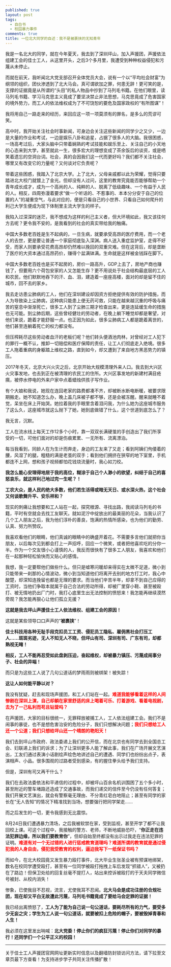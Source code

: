 ```yaml
---
published: true
layout: post
tags:
  - 自白书
  - 校园暴力事件
comments: true
title: 一位北大同学的自述：我不是被裹挟的无知青年
---
```


我是一名北大的同学，就在今年夏天，我去到了深圳坪山，加入声援团，声援依法组建工会的佳士工人，从这里开头，之后3个多月里，我遭受到种种权益侵犯和污蔑从未停止。

而就在前天，我听闻北大党支部召开全体党员大会，说有一个以“平均社会财富”为纲领的组织，团伙渗透到了北大马会。真可谓欲加之罪，何患无辞！更可笑的是，支撑的证据竟是从所谓的“头目”的私人物品中抄到了马列毛书籍。在他们眼里，读马列毛书籍、学习马克思主义竟成了要坚决禁止非法思想，马克思竟成了危害国家的境外势力，而工人的依法维权成为了不可饶恕的要危及国家政权的“有所图谋”！

我将用自己一路走来的经历，来回应这一项一项莫须有的罪名，是多么的荒谬可笑。

高中时，我开始关注社会时事新闻，可身边会关注这些新闻的同学少之又少，一边是大量的作业和考试，一边是娱乐八卦和追星，占据了很多人的大脑。我很困惑，一场高考过后，大家头脑中只带着娴熟的考试技能和娱乐至上、关注自己的小天地的心态来到大学，甚至就此一生，很多宏大的理想变成了茶余饭后的谈资，或是哂笑着遗忘的空洞台词。社会，真的会因我们这一代而更好吗？我们都不关注社会，哪里又有改变它的力量呢？又何谈对它负责呢？

带着这些困惑，我踏入了北京大学。上了北大，父母亲戚都以此为荣耀，觉得只要踏进北大校门就镀上了金光。但却没有人过问，这里的教育究竟能否能够帮助一个青年成长成才，成为一个高尚的人、纯粹的人、脱离了低级趣味、一个有益于人民的人。相反，四周弥漫着要求“做一个听话的、不惹事的、本本分分安于自己的位置的人”的凝重空气，与此对应的，便是只看自己的小世界、只看自己如何爬升的利己大学生便成为现下体制里主流大学生的样子。

我陷入过深深的迷茫，我不想成为这样的利己主义者，但大环境如此，我又该往何方去呢？更令我不安的，是我看到的社会的真实带给我的触痛。

中国大多数老百姓是生不起病的，一旦生病，就要承受高昂的医疗费用，而一个老人的去世，更是要让普通一个家庭彻底坠入深渊。病人送入重症监护室，走得不好受，而家人则要承受花费高昂却仍然难以挽回的双重灾难。但在这背后，却是垄断了医疗的大资本通过高昂药价，赚得个盆满钵满。生命就是这样被金钱踩在脚下。

中国大多数老百姓也是买不起房的，房价一路高升，GDP上去了，房地产商也赚钱了，但要用六个荷包安家的人又怎能生存？更不用说处于社会结构最底层的工人和农民，他们默默地吞下的汗、血、泪，建造着一座座高楼，面对的却是留不住的城市，回不去的家乡。

我去走访患尘肺病的工人，他们在深圳建设却因资方拒绝提供有效的防护措施，而人为导致染上尘肺病，这种病只能患上便无药可救，只能在越来越沉重的呼吸与痛苦的窒息中渐渐死亡，很多工人到了尘肺三期才检查出来，更是连延缓生命的措施也无可能。到尘肺后期，这些曾经健壮的劳动者，在晚上躺下睡觉却都是奢望，对他们来说，跪着才能舒服一点。也正因为如此，很多尘肺病工人都是跪着离世的，他们甚至连躺着死亡的权力都没有。

但压榨耗尽这些劳动者血汗的老板们呢？他们转头便酒池肉林，对曾经对工人犯下的罪行一概不认，推卸一切赔偿和医疗保障的责任，让工人们彻底走入绝境。很多工人拖着重病的身躯踏上维权之路，直到如今，却又遭到了来自地方黑恶势力的镇压。

2017年冬天，北京大兴火灾之后，北京开始大规模清理外来人口。我去到大兴区火灾事发地，也去到正在被清理的农民工的住所。大兴区事发地的新建村满目疮痍，被停水停电的外来户家中点着蜡烛供孩子写作业。

有个大娘和我说，她现在连回老家的路费都凑不齐，却被断水断电断暖，被要求限期搬走。她不知道怎么办，晚上盖几床被子都不够，还是会被冻醒。醒来就睡不着觉，呆坐在床上开始哭。她拉着我的手眼里含着泪问我，为什么她为这座城市服务了这么久，这座城市就这么抛下了她，她到底做错了什么，这个世道到底怎么了？

我无言，沉默。

工人在流水线上每天工作12多个小时，靠一双双长满硬茧的手创造出了我们所享受的一切，可他们面对的却是伤痕累累、一无所有、流离漂泊。

每当我看到，同龄人在为生计而奔走，身边的工友来了又走；看到阿姨们佝偻着的腰，风湿了的腿，粗糙的满是老茧的双手；看到他们拥挤在狭窄的地下室里，手机都连不上网，想和孩子视频都怕花钱烧流量时，我心如刀绞。

**我怎么能心安理得地居于我的高位，糊涂于自己个人渺小的欲望，纠结于自己的喜怒哀乐，就这样利己地过完一生呢？！**

**工农大众，是人民的绝大多数，他们若生活得或暗无天日、或水深火热，这个社会又何谈歌舞升平、安乐祥和？**

现实的刺痛让我想要和工人站在一起，探究根源、寻找出路，我阅读马列毛的书籍，平时有空就会去找工友聊天。就如泥泞中绽放出的最美丽的花朵，当我认识了几个工人朋友之后，我为他们淳朴的善良，饱满的热情所感染，也为他们的勤劳、认真、努力所赞叹。

我喜欢看他们的眼睛，他们真诚的眼睛中的确盛开着花。不需要多言他们就把你当朋友，以后每次见到都会打上一声招呼，回应一个微笑，或者把他喜欢吃的分你一半。作为一个交友很小心谨慎的人，我反而很快有了很多工人朋友，我喜欢和他们在一起那种轻松愉快而又贴心的感情。

我想，我一定要帮他们做些什么。但只是嘘寒问暖却来得实在太微不足道，微小到只能带来一刹那的心情波动，微小到当知道他们将离开去别的地方打工时，我心中酸楚，却深知连挽留也都是无理的要求。而当他们辛苦半年，却拿不到自己应得的工资时，当他们争取本就属于自己合法的劳动所得，却被厂里穿小鞋、甚至被殴打、被无情地扔出厂门时，我打心底里生出无法控制的愤怒来！我怎能再继续漠然旁观？我怎能再狠心让他们孤立无援？

**这就是我去坪山声援佳士工人依法维权、组建工会的原因！**

这就是某些领导口口声声的“**被裹挟**”！

**佳士科技用各种无耻手段克扣员工工资、侵犯员工隐私、雇佣黑社会打压工人……斑斑劣迹，无人不知无人不晓，但坪山有司、深圳有司、广东有司，却都熟视无睹！**

**相反，工人不能再忍受如此盘剥压迫，奋起维权，却被暴力镇压、污蔑成闹事分子、社会的异端！**

而只是为这些工人说了几句公道话的梦雨雨则被绑架！被失踪！

**这让人如何能平静以对？**

我没有犹疑，赶去和现场声援团，和工人们站在一起。<span style="color:red;font-weight:bold">难道我能够看着这样的人间惨剧在深圳上演，自己却躺在家里舒适的床上喝着可乐、打着游戏、看着电视剧，去为了一己私利而苟且钻营吗？</span>

在声援团，大家的目标很统一，无罪释放被捕工人，工人依法组建工会。我们不是闹事的暴徒，也不是想危害治安的危险分子，我们只想解决问题；<span style="color:red;font-weight:bold">我们只想给工人还一个公道；我们只想给坪山还一个晴朗的艳阳天！</span>

我们去到坪山市政府、政法委递上我们的公开信，而在北京也有同学去到全国总工会、妇联递上我们的诉求；为了让深圳更多人能了解此事，我们在广场开展文艺演出，工友们通过表演小话剧绘声绘色地讲述自己的遭遇、同学们也纷纷出点子，表演相声、小品。很多围观的过路者受到感染，有的握住拳头给予我们支持。

但是，深圳有司又再干什么？

我们在去政法委依法和平递信的过程中，却被坪山百余名机训围困了五个多小时，甚至附近的警车堵路还造成了交通事故，而我们递交的信件至今仍没有任何答复；我们开展文艺演出，就会有警察毫无理由、不分青红皂白地阻止；甚至有同学的家长在“无人告知”的情况下精准找到当场，想要强行把同学架走……

而之后发生的一切，更令我感到无比震惊。

8月24日我们遭遇暴力清场，之后我被软禁在家，受到监视，甚至开学了都不让我回校上课。可这个过程中，我接触的警方、老师，不断地威胁恐吓，“**你正走在违法犯罪边缘，所以我们要教育你**”，但却自始至终都没有出示过我走在违法犯罪的证明。<span style="color:red;font-weight:bold">难道有对一个无过错的人进行惩戒教育道理吗？难道所谓的教育就是通过侵犯我的人身自由，侵犯我受教育的权利，逼迫我写下一纸保证书吗？</span>

而如今，在北大校园竟又发生暴力殴打事件，北大毕业生张圣业被有预谋地绑架，数名在校同学遭受殴打，甚至有一位同学被殴打拖拽上车后发现“抓错人”，又被扔在了路边！但保卫处给的回复丝毫不提打人，站出来控诉被殴打的于天夫同学微信号被封、从校内消失！

惨象，已使我目不忍视，流言，尤使我耳不忍闻。**北大马会是成功注册的合规社团，现在却又平白无故遭此污蔑，马列毛书籍竟成了要给马会定罪的证据！**

我已经出离愤怒了，**工人为了能为自己说一句公道话，要耗尽所有的力气，要受多少无妄之灾；学生为工人说一句公道话，就要被扣上危险的帽子，要被毁掉青春和人生！**

我必须在这里发出呐喊：**北大党委！停止你们的疯狂污蔑！停止你们对同学的暴行！还同学们一个公平正义的校园！**

---
关于佳士工人声援团官网网址更新实时信息以及翻墙防封锁访问方法，请下拉至文章页最下方查看！为支持进步学子共同关注传播扩散！
